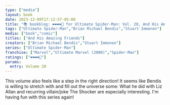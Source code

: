 ```yaml
---
type: ["media"]
layout: book
date: 2023-12-09T17:12:57-05:00
title: "📚 bookblog: ❤️❤️❤️❤️🖤 for Ultimate Spider-Man: Vol. 20, And His Amazing Friends, by Brian Michael Bendis and Stuart Immonen"
tags: ["Ultimate Spider-Man","Brian Michael Bendis","Stuart Immonen"]
media: ["book","comic"]
titles: ["And His Amazing Friends"]
creators: ["Brian Michael Bendis","Stuart Immonen"]
series: ["Ultimate Spider-Man"]
franchise: ["Marvel","Ultimate Marvel (2000)","Spider-Man"]
ratings: ["❤️❤️❤️❤️🖤"]
params:
  entry: Volume 20
---
```


This volume also feels like a step in the right direction! It seems like Bendis is willing to stretch with and fill out the universe some: What he did with Liz Allan and recurring villain/joke The Shocker are especially interesting. I'm having fun with this series again!
